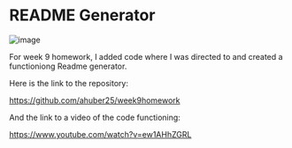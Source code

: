 # README Generator

![image](https://user-images.githubusercontent.com/104536689/189682735-87404a33-39a4-41d6-b684-15c1f3caad0b.png)

For week 9 homework, I added code where I was directed to and created a functioniong Readme generator.

Here is the link to the repository:

https://github.com/ahuber25/week9homework

And the link to a video of the code functioning:

https://www.youtube.com/watch?v=ew1AHhZGRL
